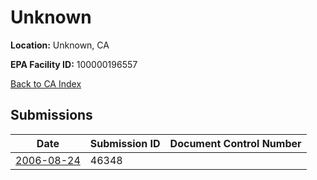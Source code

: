 # Unknown

**Location:** Unknown, CA

**EPA Facility ID:** 100000196557

[Back to CA Index](../../index.md)

## Submissions

| Date | Submission ID | Document Control Number |
|------|--------------|-------------------------|
| [2006-08-24](submissions/46348.md) | 46348 |  |
